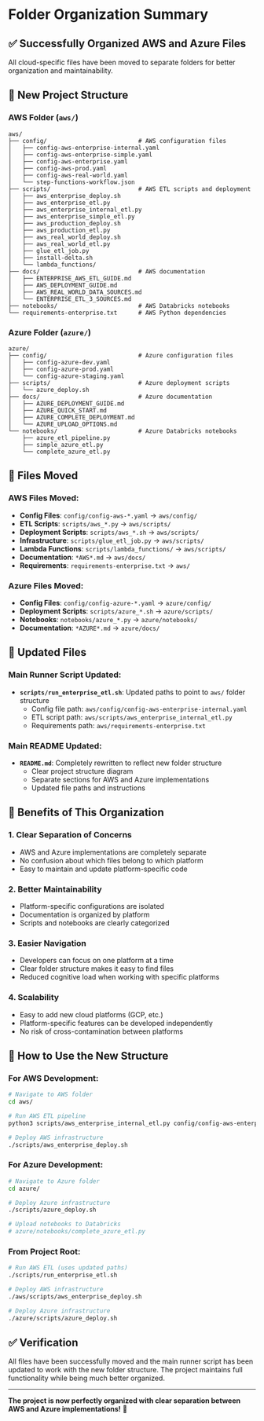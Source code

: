 # Folder Organization Summary

## ✅ **Successfully Organized AWS and Azure Files**

All cloud-specific files have been moved to separate folders for better organization and maintainability.

## 📁 **New Project Structure**

### **AWS Folder (`aws/`)**
```
aws/
├── config/                          # AWS configuration files
│   ├── config-aws-enterprise-internal.yaml
│   ├── config-aws-enterprise-simple.yaml
│   ├── config-aws-enterprise.yaml
│   ├── config-aws-prod.yaml
│   ├── config-aws-real-world.yaml
│   └── step-functions-workflow.json
├── scripts/                         # AWS ETL scripts and deployment
│   ├── aws_enterprise_deploy.sh
│   ├── aws_enterprise_etl.py
│   ├── aws_enterprise_internal_etl.py
│   ├── aws_enterprise_simple_etl.py
│   ├── aws_production_deploy.sh
│   ├── aws_production_etl.py
│   ├── aws_real_world_deploy.sh
│   ├── aws_real_world_etl.py
│   ├── glue_etl_job.py
│   ├── install-delta.sh
│   └── lambda_functions/
├── docs/                            # AWS documentation
│   ├── ENTERPRISE_AWS_ETL_GUIDE.md
│   ├── AWS_DEPLOYMENT_GUIDE.md
│   ├── AWS_REAL_WORLD_DATA_SOURCES.md
│   └── ENTERPRISE_ETL_3_SOURCES.md
├── notebooks/                       # AWS Databricks notebooks
└── requirements-enterprise.txt      # AWS Python dependencies
```

### **Azure Folder (`azure/`)**
```
azure/
├── config/                          # Azure configuration files
│   ├── config-azure-dev.yaml
│   ├── config-azure-prod.yaml
│   └── config-azure-staging.yaml
├── scripts/                         # Azure deployment scripts
│   └── azure_deploy.sh
├── docs/                            # Azure documentation
│   ├── AZURE_DEPLOYMENT_GUIDE.md
│   ├── AZURE_QUICK_START.md
│   ├── AZURE_COMPLETE_DEPLOYMENT.md
│   └── AZURE_UPLOAD_OPTIONS.md
└── notebooks/                       # Azure Databricks notebooks
    ├── azure_etl_pipeline.py
    ├── simple_azure_etl.py
    └── complete_azure_etl.py
```

## 🔄 **Files Moved**

### **AWS Files Moved:**
- **Config Files**: `config/config-aws-*.yaml` → `aws/config/`
- **ETL Scripts**: `scripts/aws_*.py` → `aws/scripts/`
- **Deployment Scripts**: `scripts/aws_*.sh` → `aws/scripts/`
- **Infrastructure**: `scripts/glue_etl_job.py` → `aws/scripts/`
- **Lambda Functions**: `scripts/lambda_functions/` → `aws/scripts/`
- **Documentation**: `*AWS*.md` → `aws/docs/`
- **Requirements**: `requirements-enterprise.txt` → `aws/`

### **Azure Files Moved:**
- **Config Files**: `config/config-azure-*.yaml` → `azure/config/`
- **Deployment Scripts**: `scripts/azure_*.sh` → `azure/scripts/`
- **Notebooks**: `notebooks/azure_*.py` → `azure/notebooks/`
- **Documentation**: `*AZURE*.md` → `azure/docs/`

## 📝 **Updated Files**

### **Main Runner Script Updated:**
- **`scripts/run_enterprise_etl.sh`**: Updated paths to point to `aws/` folder structure
  - Config file path: `aws/config/config-aws-enterprise-internal.yaml`
  - ETL script path: `aws/scripts/aws_enterprise_internal_etl.py`
  - Requirements path: `aws/requirements-enterprise.txt`

### **Main README Updated:**
- **`README.md`**: Completely rewritten to reflect new folder structure
  - Clear project structure diagram
  - Separate sections for AWS and Azure implementations
  - Updated file paths and instructions

## 🎯 **Benefits of This Organization**

### **1. Clear Separation of Concerns**
- AWS and Azure implementations are completely separate
- No confusion about which files belong to which platform
- Easy to maintain and update platform-specific code

### **2. Better Maintainability**
- Platform-specific configurations are isolated
- Documentation is organized by platform
- Scripts and notebooks are clearly categorized

### **3. Easier Navigation**
- Developers can focus on one platform at a time
- Clear folder structure makes it easy to find files
- Reduced cognitive load when working with specific platforms

### **4. Scalability**
- Easy to add new cloud platforms (GCP, etc.)
- Platform-specific features can be developed independently
- No risk of cross-contamination between platforms

## 🚀 **How to Use the New Structure**

### **For AWS Development:**
```bash
# Navigate to AWS folder
cd aws/

# Run AWS ETL pipeline
python3 scripts/aws_enterprise_internal_etl.py config/config-aws-enterprise-internal.yaml

# Deploy AWS infrastructure
./scripts/aws_enterprise_deploy.sh
```

### **For Azure Development:**
```bash
# Navigate to Azure folder
cd azure/

# Deploy Azure infrastructure
./scripts/azure_deploy.sh

# Upload notebooks to Databricks
# azure/notebooks/complete_azure_etl.py
```

### **From Project Root:**
```bash
# Run AWS ETL (uses updated paths)
./scripts/run_enterprise_etl.sh

# Deploy AWS infrastructure
./aws/scripts/aws_enterprise_deploy.sh

# Deploy Azure infrastructure
./azure/scripts/azure_deploy.sh
```

## ✅ **Verification**

All files have been successfully moved and the main runner script has been updated to work with the new folder structure. The project maintains full functionality while being much better organized.

---

**The project is now perfectly organized with clear separation between AWS and Azure implementations!** 🎉



